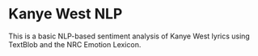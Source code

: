 # Kanye West NLP
This is a basic NLP-based sentiment analysis of Kanye West lyrics using TextBlob and the NRC Emotion Lexicon.
